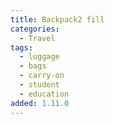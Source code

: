 ```yaml
---
title: Backpack2 fill
categories:
  - Travel
tags:
  - luggage
  - bags
  - carry-on
  - student
  - education
added: 1.11.0
---
```

